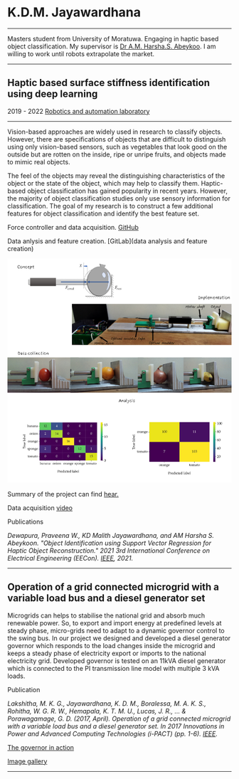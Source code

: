 # K.D.M. Jayawardhana
---

Masters student from University of Moratuwa. Engaging in haptic based object classification. My supervisor is [Dr A.M. Harsha.S. Abeykoo](https://harsha-haptics.org/). I am willing to work until robots extrapolate the market. 

---

## Haptic based surface stiffness identification using deep learning 

2019 - 2022 [Robotics and automation laboratory](https://uom.lk/elect/lab-facilities/robotics-and-automation-laboratory)

---

Vision-based approaches are widely used in research to classify objects. However, there are specifications of objects that are difficult to distinguish using only vision-based sensors, such as vegetables that look good on the outside but are rotten on the inside, ripe or unripe fruits, and objects made to mimic real objects.

The feel of the objects may reveal the distinguishing characteristics of the object or the state of the object, which may help to classify them. Haptic-based object classification has gained popularity in recent years. However, the majority of object classification studies only use sensory information for classification. The goal of my research is to construct a few additional features for object classification and identify the best feature set.

Force controller and data acquisition. [GitHub](https://github.com/malithjkd/MSc-UoM/tree/master/Sensoray826)

Data anlysis and feature creation. [GitLab](data analysis and feature creation)



![Deformable Object Classification](/images/deformation_based_classfication/collage.png)


Summary of the project can find [hear.](https://youtu.be/tn_LN6VYbTo) 

Data acquisition [video](https://photos.app.goo.gl/aR44i6vJQHS5Hqws6) 





Publications

*Dewapura, Praveena W., KD Malith Jayawardhana, and AM Harsha S. Abeykoon. "Object Identification using Support Vector Regression for Haptic Object Reconstruction." 2021 3rd International Conference on Electrical Engineering (EECon). [IEEE](https://ieeexplore.ieee.org/abstract/document/9580959), 2021.*


---

## Operation of a grid connected microgrid with a variable load bus and a diesel generator set

Microgrids can helps to stabilise the national grid and absorb much renewable power. So, to export and import energy at predefined levels at steady phase, micro-grids need to adapt to a dynamic governor control to the swing bus. In our project we designed and developed a diesel generator governor which responds to the load changes inside the microgrid and keeps a steady phase of electricity export or imports to the national electricity grid. Developed governor is tested on an 11kVA diesel generator which is connected to the PI transmission line model with multiple 3 kVA loads. 


Publication


*Lakshitha, M. K. G., Jayawardhana, K. D. M., Boralessa, M. A. K. S., Rohitha, W. G. R. W., Hemapala, K. T. M. U., Lucas, J. R., ... & Porawagamage, G. D. (2017, April). Operation of a grid connected microgrid with a variable load bus and a diesel generator set. In 2017 Innovations in Power and Advanced Computing Technologies (i-PACT) (pp. 1-6). [IEEE](https://ieeexplore.ieee.org/document/8245216).*

 
[The governor in action](https://www.youtube.com/watch?v=vQNblzoR44E)


[Image gallery](https://photos.app.goo.gl/vgqzuYQAhWqkWRTVA)

---






<!--
**malithjkd/malithjkd** is a ✨ _special_ ✨ repository because its `README.md` (this file) appears on your GitHub profile.

Here are some ideas to get you started:

- 🔭 I’m currently working on ...
- 🌱 I’m currently learning ...
- 👯 I’m looking to collaborate on ...
- 🤔 I’m looking for help with ...
- 💬 Ask me about ...
- 📫 How to reach me: ...
- 😄 Pronouns: ...
- ⚡ Fun fact: ...
-->
